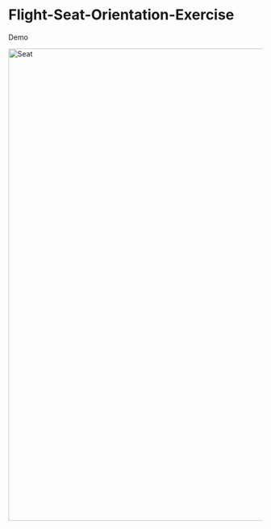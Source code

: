 # Flight-Seat-Orientation-Exercise

Demo

<img width="937" alt="Seat" src="https://user-images.githubusercontent.com/44548331/202445502-1419c029-96c3-4de8-8b44-aa0ef08088de.png">

